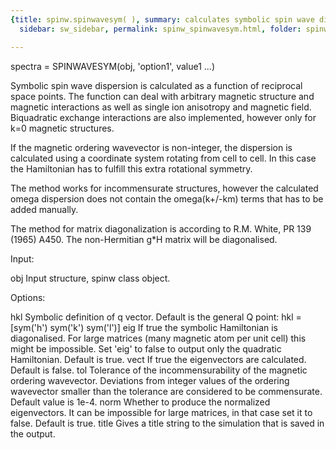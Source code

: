 ```yaml
---
{title: spinw.spinwavesym( ), summary: calculates symbolic spin wave dispersion, keywords: sample,
  sidebar: sw_sidebar, permalink: spinw_spinwavesym.html, folder: spinw, mathjax: 'true'}

---
```

 
spectra = SPINWAVESYM(obj, 'option1', value1 ...)
 
Symbolic spin wave dispersion is calculated as a function of reciprocal
space points. The function can deal with arbitrary magnetic structure and
magnetic interactions as well as single ion anisotropy and magnetic
field. Biquadratic exchange interactions are also implemented, however
only for k=0 magnetic structures.
 
If the magnetic ordering wavevector is non-integer, the dispersion is
calculated using a coordinate system rotating from cell to cell. In this
case the Hamiltonian has to fulfill this extra rotational symmetry.
 
The method works for incommensurate structures, however the calculated
omega dispersion does not contain the omega(k+/-km) terms that has to be
added manually.
 
The method for matrix diagonalization is according to R.M. White, PR 139
(1965) A450. The non-Hermitian g*H matrix will be diagonalised.
 
Input:
 
obj           Input structure, spinw class object.
 
Options:
 
hkl           Symbolic definition of q vector. Default is the general Q
              point:
                  hkl = [sym('h') sym('k') sym('l')]
eig           If true the symbolic Hamiltonian is diagonalised. For large
              matrices (many magnetic atom per unit cell) this might be
              impossible. Set 'eig' to false to output only the quadratic
              Hamiltonian. Default is true.
vect          If true the eigenvectors are calculated. Default is false.
tol           Tolerance of the incommensurability of the magnetic
              ordering wavevector. Deviations from integer values of the
              ordering wavevector smaller than the tolerance are
              considered to be commensurate. Default value is 1e-4.
norm          Whether to produce the normalized eigenvectors. It can be
              impossible for large matrices, in that case set it to
              false. Default is true.
title         Gives a title string to the simulation that is saved in the
              output.

